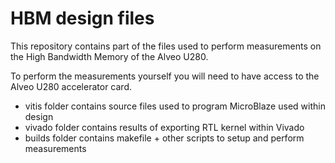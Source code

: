 # HBM design files
This repository contains part of the files used to perform measurements on the High Bandwidth Memory of the Alveo U280. 

To perform the measurements yourself you will need to have access to the Alveo U280 accelerator card.

* vitis folder contains source files used to program MicroBlaze used within design
* vivado folder contains results of exporting RTL kernel within Vivado
* builds folder contains makefile + other scripts to setup and perform measurements
